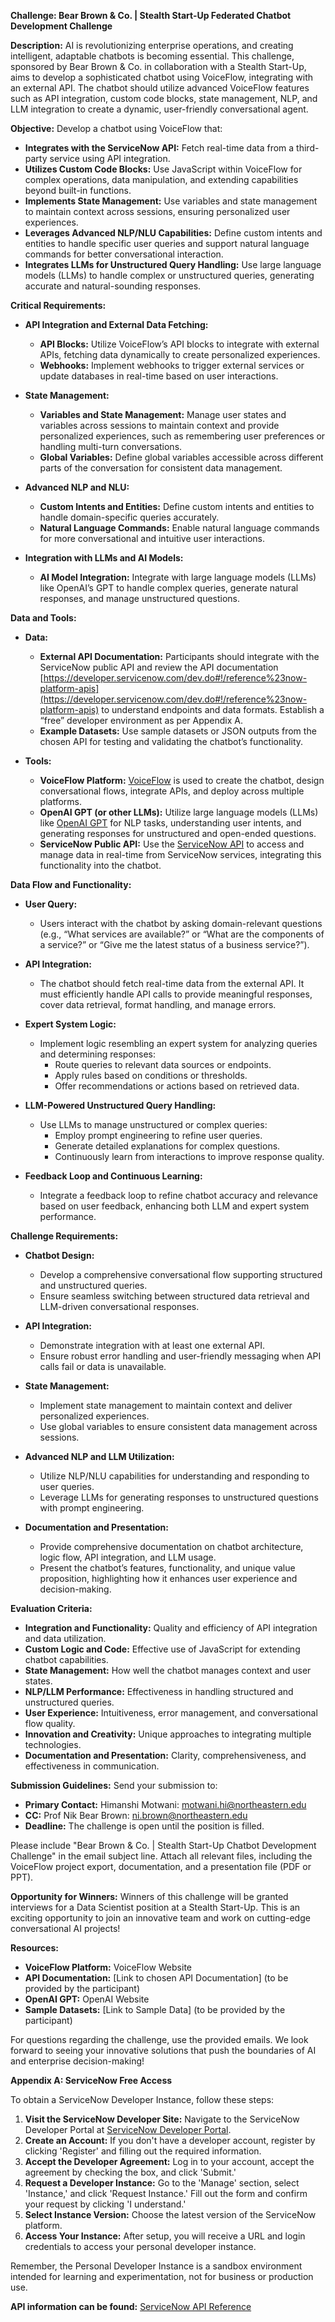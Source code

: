**Challenge: Bear Brown & Co. | Stealth Start-Up Federated Chatbot Development Challenge**

**Description:**
AI is revolutionizing enterprise operations, and creating intelligent, adaptable chatbots is becoming essential. This challenge, sponsored by Bear Brown & Co. in collaboration with a Stealth Start-Up, aims to develop a sophisticated chatbot using VoiceFlow, integrating with an external API. The chatbot should utilize advanced VoiceFlow features such as API integration, custom code blocks, state management, NLP, and LLM integration to create a dynamic, user-friendly conversational agent.

**Objective:**
Develop a chatbot using VoiceFlow that:
- **Integrates with the ServiceNow API:** Fetch real-time data from a third-party service using API integration.
- **Utilizes Custom Code Blocks:** Use JavaScript within VoiceFlow for complex operations, data manipulation, and extending capabilities beyond built-in functions.
- **Implements State Management:** Use variables and state management to maintain context across sessions, ensuring personalized user experiences.
- **Leverages Advanced NLP/NLU Capabilities:** Define custom intents and entities to handle specific user queries and support natural language commands for better conversational interaction.
- **Integrates LLMs for Unstructured Query Handling:** Use large language models (LLMs) to handle complex or unstructured queries, generating accurate and natural-sounding responses.

**Critical Requirements:**

- **API Integration and External Data Fetching:**
  - **API Blocks:** Utilize VoiceFlow’s API blocks to integrate with external APIs, fetching data dynamically to create personalized experiences.
  - **Webhooks:** Implement webhooks to trigger external services or update databases in real-time based on user interactions.

- **State Management:**
  - **Variables and State Management:** Manage user states and variables across sessions to maintain context and provide personalized experiences, such as remembering user preferences or handling multi-turn conversations.
  - **Global Variables:** Define global variables accessible across different parts of the conversation for consistent data management.

- **Advanced NLP and NLU:**
  - **Custom Intents and Entities:** Define custom intents and entities to handle domain-specific queries accurately.
  - **Natural Language Commands:** Enable natural language commands for more conversational and intuitive user interactions.

- **Integration with LLMs and AI Models:**
  - **AI Model Integration:** Integrate with large language models (LLMs) like OpenAI’s GPT to handle complex queries, generate natural responses, and manage unstructured questions.

**Data and Tools:**

- **Data:**
  - **External API Documentation:** Participants should integrate with the ServiceNow public API and review the API documentation [https://developer.servicenow.com/dev.do#!/reference%23now-platform-apis](https://developer.servicenow.com/dev.do#!/reference%23now-platform-apis) to understand endpoints and data formats. Establish a “free” developer environment as per Appendix A.
  - **Example Datasets:** Use sample datasets or JSON outputs from the chosen API for testing and validating the chatbot’s functionality.

- **Tools:**
  - **VoiceFlow Platform:** [VoiceFlow](https://www.voiceflow.com/) is used to create the chatbot, design conversational flows, integrate APIs, and deploy across multiple platforms.
  - **OpenAI GPT (or other LLMs):** Utilize large language models (LLMs) like [OpenAI GPT](https://openai.com) for NLP tasks, understanding user intents, and generating responses for unstructured and open-ended questions.
  - **ServiceNow Public API:** Use the [ServiceNow API](https://developer.servicenow.com/dev.do#!/reference%23now-platform-apis) to access and manage data in real-time from ServiceNow services, integrating this functionality into the chatbot.

**Data Flow and Functionality:**

- **User Query:**
  - Users interact with the chatbot by asking domain-relevant questions (e.g., “What services are available?” or “What are the components of a service?” or “Give me the latest status of a business service?”).

- **API Integration:**
  - The chatbot should fetch real-time data from the external API. It must efficiently handle API calls to provide meaningful responses, cover data retrieval, format handling, and manage errors.

- **Expert System Logic:**
  - Implement logic resembling an expert system for analyzing queries and determining responses:
    - Route queries to relevant data sources or endpoints.
    - Apply rules based on conditions or thresholds.
    - Offer recommendations or actions based on retrieved data.

- **LLM-Powered Unstructured Query Handling:**
  - Use LLMs to manage unstructured or complex queries:
    - Employ prompt engineering to refine user queries.
    - Generate detailed explanations for complex questions.
    - Continuously learn from interactions to improve response quality.

- **Feedback Loop and Continuous Learning:**
  - Integrate a feedback loop to refine chatbot accuracy and relevance based on user feedback, enhancing both LLM and expert system performance.

**Challenge Requirements:**

- **Chatbot Design:**
  - Develop a comprehensive conversational flow supporting structured and unstructured queries.
  - Ensure seamless switching between structured data retrieval and LLM-driven conversational responses.

- **API Integration:**
  - Demonstrate integration with at least one external API.
  - Ensure robust error handling and user-friendly messaging when API calls fail or data is unavailable.

- **State Management:**
  - Implement state management to maintain context and deliver personalized experiences.
  - Use global variables to ensure consistent data management across sessions.

- **Advanced NLP and LLM Utilization:**
  - Utilize NLP/NLU capabilities for understanding and responding to user queries.
  - Leverage LLMs for generating responses to unstructured questions with prompt engineering.

- **Documentation and Presentation:**
  - Provide comprehensive documentation on chatbot architecture, logic flow, API integration, and LLM usage.
  - Present the chatbot’s features, functionality, and unique value proposition, highlighting how it enhances user experience and decision-making.

**Evaluation Criteria:**

- **Integration and Functionality:** Quality and efficiency of API integration and data utilization.
- **Custom Logic and Code:** Effective use of JavaScript for extending chatbot capabilities.
- **State Management:** How well the chatbot manages context and user states.
- **NLP/LLM Performance:** Effectiveness in handling structured and unstructured queries.
- **User Experience:** Intuitiveness, error management, and conversational flow quality.
- **Innovation and Creativity:** Unique approaches to integrating multiple technologies.
- **Documentation and Presentation:** Clarity, comprehensiveness, and effectiveness in communication.

**Submission Guidelines:**
Send your submission to:
- **Primary Contact:** Himanshi Motwani: motwani.hi@northeastern.edu
- **CC:** Prof Nik Bear Brown: ni.brown@northeastern.edu
- **Deadline:** The challenge is open until the position is filled.

Please include "Bear Brown & Co. | Stealth Start-Up Chatbot Development Challenge" in the email subject line. Attach all relevant files, including the VoiceFlow project export, documentation, and a presentation file (PDF or PPT).

**Opportunity for Winners:**
Winners of this challenge will be granted interviews for a Data Scientist position at a Stealth Start-Up. This is an exciting opportunity to join an innovative team and work on cutting-edge conversational AI projects!

**Resources:**
- **VoiceFlow Platform:** VoiceFlow Website
- **API Documentation:** [Link to chosen API Documentation] (to be provided by the participant)
- **OpenAI GPT:** OpenAI Website
- **Sample Datasets:** [Link to Sample Data] (to be provided by the participant)

For questions regarding the challenge, use the provided emails. We look forward to seeing your innovative solutions that push the boundaries of AI and enterprise decision-making!

**Appendix A: ServiceNow Free Access**

To obtain a ServiceNow Developer Instance, follow these steps:
1. **Visit the ServiceNow Developer Site:** Navigate to the ServiceNow Developer Portal at [ServiceNow Developer Portal](https://developer.servicenow.com).
2. **Create an Account:** If you don't have a developer account, register by clicking 'Register' and filling out the required information.
3. **Accept the Developer Agreement:** Log in to your account, accept the agreement by checking the box, and click 'Submit.'
4. **Request a Developer Instance:** Go to the 'Manage' section, select 'Instance,' and click 'Request Instance.' Fill out the form and confirm your request by clicking 'I understand.'
5. **Select Instance Version:** Choose the latest version of the ServiceNow platform.
6. **Access Your Instance:** After setup, you will receive a URL and login credentials to access your personal developer instance.

Remember, the Personal Developer Instance is a sandbox environment intended for learning and experimentation, not for business or production use.

**API information can be found:** [ServiceNow API Reference](https://developer.servicenow.com/dev.do#!/reference%23now-platform-apis)

